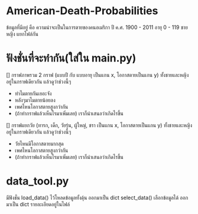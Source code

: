 ﻿# American-Death-Probabilities
ข้อมูลที่มีอยู่ คือ ความน่าจะเป็นในการตายของคนอเมริกา
ปี ค.ศ. 1900 - 2011 อายุ 0 - 119
ชาย หญิง แยกไฟล์กัน

# ฟังชั่นที่จะทำกัน(ใส่ใน main.py)
[] กราฟภาพรวม 2 กราฟ (แบบปี กับ แบบอายุ เป็นแกน x, โอกาสตายเป็นแกน y) ทั้งชายและหญิงอยู่ในกราฟเดียวกัน
แล้วดูว่าช่วงนี้ๆ 
- ทำไมตายกันเยอะจัง 
- หลังๆมาไมตายน้อยลง
- เพศไหนโอกาสตายสูงกว่ากัน
 - (ถ้าทำกราฟแล้วเห็นไรมาเพิ่มเลย)
เราก็นำเสนอว่าเกิดไรขึ้น

[] กราฟแยกวัย (ทารก, เด็ก, วัยรุ่น, ผู้ใหญ่, ชรา เป็นแกน x, โอกาสตายเป็นแกน y) ทั้งชายและหญิงอยู่ในกราฟเดียวกัน
แล้วดูว่าช่วงนี้ๆ 
- วัยไหนมีโอกาสตายมากสุด
- เพศไหนโอกาสตายสูงกว่ากัน
- (ถ้าทำกราฟแล้วเห็นไรมาเพิ่มเลย)
เราก็นำเสนอว่าเกิดไรขึ้น

# data_tool.py
มีฟังชั่น load_data() ไว้โหลดข้อมูลทั้งดุ้น ออกมาเป็น dict
    select_data() เลือกข้อมูลได้   ออกมาเป็น dict
รายละเอียดอยู่ในไฟล์